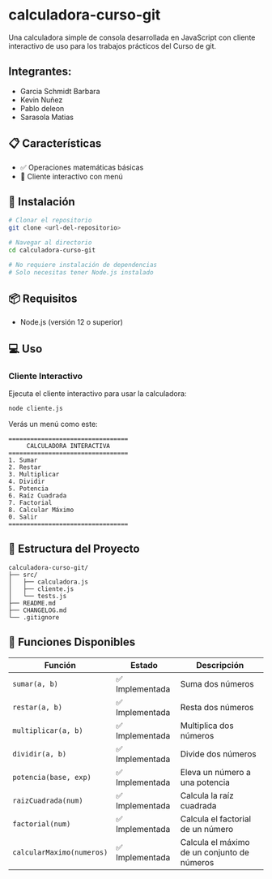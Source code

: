 # calculadora-curso-git

Una calculadora simple de consola desarrollada en JavaScript con cliente interactivo de uso para los trabajos prácticos del Curso de git.

## Integrantes:

- Garcia Schmidt Barbara
- Kevin Nuñez
- Pablo deleon
- Sarasola Matias

## 📋 Características

- ✅ Operaciones matemáticas básicas
- 🔄 Cliente interactivo con menú

## 🚀 Instalación

```bash
# Clonar el repositorio
git clone <url-del-repositorio>

# Navegar al directorio
cd calculadora-curso-git

# No requiere instalación de dependencias
# Solo necesitas tener Node.js instalado
```

## 📦 Requisitos

- Node.js (versión 12 o superior)

## 💻 Uso

### Cliente Interactivo

Ejecuta el cliente interactivo para usar la calculadora:

```bash
node cliente.js
```

Verás un menú como este:

```
=================================
     CALCULADORA INTERACTIVA
=================================
1. Sumar
2. Restar
3. Multiplicar
4. Dividir
5. Potencia
6. Raíz Cuadrada
7. Factorial
8. Calcular Máximo
0. Salir
=================================
```

## 📂 Estructura del Proyecto

```
calculadora-curso-git/
├── src/
│   ├── calculadora.js
│   ├── cliente.js
│   └── tests.js
├── README.md
├── CHANGELOG.md
└── .gitignore
```

## 🔧 Funciones Disponibles

| Función               | Estado          | Descripción                    |
| --------------------- | --------------- | ------------------------------ |
| `sumar(a, b)`         | ✅ Implementada | Suma dos números               |
| `restar(a, b)`        | ✅ Implementada | Resta dos números              |
| `multiplicar(a, b)`   | ✅ Implementada | Multiplica dos números         |
| `dividir(a, b)`       | ✅ Implementada | Divide dos números             |
| `potencia(base, exp)` | ✅ Implementada | Eleva un número a una potencia |
| `raizCuadrada(num)`   | ✅ Implementada | Calcula la raíz cuadrada       |
| `factorial(num)`      | ✅ Implementada | Calcula el factorial de un número|
| `calcularMaximo(numeros)` | ✅ Implementada | Calcula el máximo de un conjunto de números |
